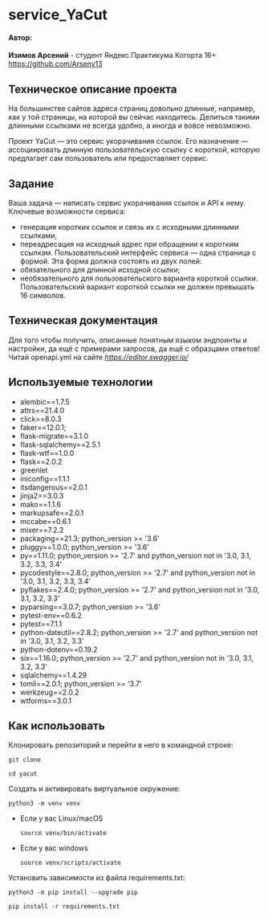 # service_YaCut

<h4>Автор:</h4>

**Изимов Арсений**  - студент Яндекс.Практикума Когорта 16+
https://github.com/Arseny13


<h2>Техническое описание проекта</h2>
На большинстве сайтов адреса страниц довольно длинные, например, как у той страницы, на которой вы сейчас находитесь. Делиться такими длинными ссылками не всегда удобно, а иногда и вовсе невозможно. 

Проект YaCut — это сервис укорачивания ссылок. Его назначение — ассоциировать длинную пользовательскую ссылку с короткой, которую предлагает сам пользователь или предоставляет сервис.

<h2>Задание</h2>

Ваша задача — написать сервис укорачивания ссылок и API к нему. 
Ключевые возможности сервиса:
- генерация коротких ссылок и связь их с исходными длинными ссылками,
- переадресация на исходный адрес при обращении к коротким ссылкам.
Пользовательский интерфейс сервиса — одна страница с формой. Эта форма должна состоять из двух полей:
- обязательного для длинной исходной ссылки;
- необязательного для пользовательского варианта короткой ссылки.
Пользовательский вариант короткой ссылки не должен превышать 16 символов.

<h2>Техническая документация</h2>

Для того чтобы получить, описанные понятным языком эндпоинты и настройки, да ещё с примерами запросов, да ещё с образцами ответов! Читай openapi.yml на сайте 
_https://editor.swagger.io/_


<h2>Используемые технологии</h2>

- alembic==1.7.5
- attrs==21.4.0
- click==8.0.3
- faker==12.0.1;
- flask-migrate==3.1.0
- flask-sqlalchemy==2.5.1
- flask-wtf==1.0.0
- flask==2.0.2
- greenlet
- iniconfig==1.1.1
- itsdangerous==2.0.1
- jinja2==3.0.3
- mako==1.1.6
- markupsafe==2.0.1
- mccabe==0.6.1
- mixer==7.2.2
- packaging==21.3; python_version >= '3.6'
- pluggy==1.0.0; python_version >= '3.6'
- py==1.11.0; python_version >= '2.7' and python_version not in '3.0, 3.1, 3.2, 3.3, 3.4'
- pycodestyle==2.8.0; python_version >= '2.7' and python_version not in '3.0, 3.1, 3.2, 3.3, 3.4'
- pyflakes==2.4.0; python_version >= '2.7' and python_version not in '3.0, 3.1, 3.2, 3.3'
- pyparsing==3.0.7; python_version >= '3.6'
- pytest-env==0.6.2
- pytest==7.1.1
- python-dateutil==2.8.2; python_version >= '2.7' and python_version not in '3.0, 3.1, 3.2, 3.3'
- python-dotenv==0.19.2
- six==1.16.0; python_version >= '2.7' and python_version not in '3.0, 3.1, 3.2, 3.3'
- sqlalchemy==1.4.29
- tomli==2.0.1; python_version >= '3.7'
- werkzeug==2.0.2
- wtforms==3.0.1




<h2>Как использовать</h2>

Клонировать репозиторий и перейти в него в командной строке:

```
git clone 
```

```
cd yacut
```

Cоздать и активировать виртуальное окружение:

```
python3 -m venv venv
```

* Если у вас Linux/macOS

    ```
    source venv/bin/activate
    ```

* Если у вас windows

    ```
    source venv/scripts/activate
    ```

Установить зависимости из файла requirements.txt:

```
python3 -m pip install --upgrade pip
```

```
pip install -r requirements.txt
```

